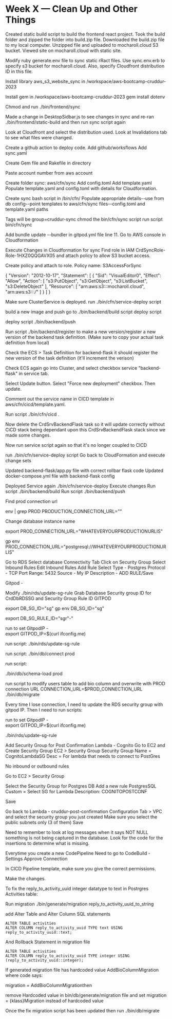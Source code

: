 # Week X — Clean Up and Other Things

Created static build script to build the frontend react project.
Took the build folder and zipped the folder into build.zip file.
Downloaded the build.zip file to my local computer.
Unzipped file and uploaded to mocharoll.cloud S3 bucket.
Viewed site on mocharoll.cloud with static site.

Modify ruby generate.env file to sync static rRact files.
Use sync.env.erb to specify s3 bucket for mocharoll.cloud.
Also, specify Cloudfront distribution ID in this file.

Install library aws_s3_website_sync in /workspace/aws-bootcamp-cruddur-2023

Install gem in /workspace/aws-bootcamp-cruddur-2023
gem install dotenv

Chmod and run ./bin/frontend/sync

Made a change in DesktopSidbar.js to see changes in sync and re-ran
./bin/frontend/static-build
and then run sync script again

Look at Cloudfront and select the distribution used. Look at Invalidations tab to see what files were changed.

Create a github action to deploy code.
Add github/worksflows
Add sync.yaml

Create Gem file and Rakefile in directory

Paste account number from aws account

Create folder sync: aws/cfn/sync
Add config.toml
Add template.yaml
Populate template.yaml and config.toml with details for Cloudformation.

Create sync bash script in /bin/cfn/
Populate appropriate details--use from db config--point templates to aws/cfn/sync files--config.toml and template.yaml paths

Tags will be group=cruddur-sync
chmod the bin/cfn/sync script
run script bin/cfn/sync

Add bundle update --bundler in gitpod.yml file line 11.
Go to AWS console in Cloudformation

Execute Changes in Cloudformation for sync
Find role in IAM CrdSyncRole-Role-1HXZ0QQGAVX05 and attach policy to allow S3 bucket access.

Create policy and attach to role.
Policy name: S3AccessForSync

{
"Version": "2012-10-17",
"Statement": [
{
"Sid": "VisualEditor0",
"Effect": "Allow",
"Action": [
"s3:PutObject",
"s3:GetObject",
"s3:ListBucket",
"s3:DeleteObject"
],
"Resource": [
"arn:aws:s3:::mocharoll.cloud",
"arn:aws:s3:::*/*"
]
}
]
}

Make sure ClusterService is deployed.
run ./bin/cfn/service-deploy script

build a new image and push
go to ./bin/backend/build script
deploy script

deploy script ./bin/backend/push

Run script ./bin/backend/register to make a new version/register a new version of the backend task
definition.
(Make sure to copy your actual task definition from local)

Check the ECS > Task Definition for backend-flask it should register the new version of the task definition (it'll increment the verison)

Check ECS again go into Cluster, and select checkbox service "backend-flask" in service tab.

Select Update button.
Select "Force new deployment" checkbox. Then update.

Comment out the service name in CICD template in aws/cfn/cicd/template.yaml.

Run script ./bin/cfn/cicd .

Now delete the CrdSrvBackendFlask task so it will update correctly without CiCD stack being dependant upon this CrdSrvBackendFlask stack since we made some changes.

Now run service script again so that it's no longer coupled to CICD

run ./bin/cfn/service-deploy script
Go back to CloudFormation and execute change sets

Updated backend-flask/app.py file with correct rollbar flask code
Updated docker-compose.yml file with backend-flask config

Deployed Service again ./bin/cfn/service-deploy
Execute changes
Run script ./bin/backend/build
Run script ./bin/backend/push

Find prod connection url

env | grep PROD
PRODUCTION_CONNECTION_URL=""

Change database instance name

export PROD_CONNECTION_URL="WHATEVERYOURPRODUCTIONURLIS"

gp env PROD_CONNECTION_URL="postgresql://WHATEVERYOURPRODUCTIONURLIS"

Go to RDS
Select database
Connectivity Tab
Click on Security Group
Select Inbound Rules
Edit Inbound Rules
Add Rule
Select
Type - Postgres
Protocol - TCP
Port Range: 5432
Source - My IP
Description -
ADD RULE/Save

Gitpod -

Modify ./bin/rds/update-sg-rule
Grab Database Security group ID for CrdDbRDSSG
and Security Group Rule ID GITPOD

export DB_SG_ID="sg"
gp env DB_SG_ID="sg"

export DB_SG_RULE_ID="sgr"-"

run to set GitpodIP -  
export GITPOD_IP=$(curl ifconfig.me)

run script:
./bin/rds/update-sg-rule

run script:
./bin/db/connect prod

run script:

./bin/db/schema-load prod

run script to modify users table to add bio column and overwrite with PROD connection URL
CONNECTION_URL=$PROD_CONNECTION_URL ./bin/db/migrate

Every time I lose connection, I need to update the RDS security group with gitpod IP. Then I need to run scripts:

run to set GitpodIP -  
export GITPOD_IP=$(curl ifconfig.me)

./bin/rds/update-sg-rule

Add Security Group for Post Confirmation Lambda - Cognito
Go to EC2 and Create Security Group
EC2 > Security Group
Security Group Name = CognitoLambdaSG
Desc = For lambda that needs to connect to PostGres

No inbound or outbound rules

Go to EC2 > Security Group

Select the Security Group for Postgres DB
Add a new rule
PostgresSQL
Custom = Select SG for Lambda
Description: COGNITOPOSTCONF

Save

Go back to Lambda - cruddur-post-confirmation
Configuration Tab > VPC
and select the security group you just created
Make sure you select the public subnets only (3 of them)
Save

Need to remember to look at log messages when it says NOT NULL something is not being captured in the database. Look for the code for the insertions to determine what is missing.

Everytime you create a new CodePipeline
Need to go to CodeBuild - Settings
Approve Connection

In CICD Pipeline template, make sure you give the correct permissions.

Make the changes.

To fix the reply_to_activity_uuid integer datatype to text in Postrgres Activities table:

Run migration
./bin/generate/migration reply_to_activity_uuid_to_string

add Alter Table and Alter Column SQL statements

    ALTER TABLE activities
    ALTER COLUMN reply_to_activity_uuid TYPE text USING reply_to_activity_uuid::text;


And Rollback Statement in migration file

    ALTER TABLE activities
    ALTER COLUMN reply_to_activity_uuid TYPE integer USING (reply_to_activity_uuid::integer);

If generated migration file has hardcoded value
AddBioColumnMigration
where code says:

migration = AddBioColumnMigrationthen

remove Hardcoded value in bin/db/generate/migration file
and set
migration = {klass}Migration
instead of hardcoded value

Once the fix migration script has been updated
then run
./bin/db/migrate
